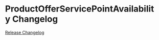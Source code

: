# ProductOfferServicePointAvailability Changelog

[Release Changelog](https://github.com/spryker/product-offer-service-point-availability/releases)
